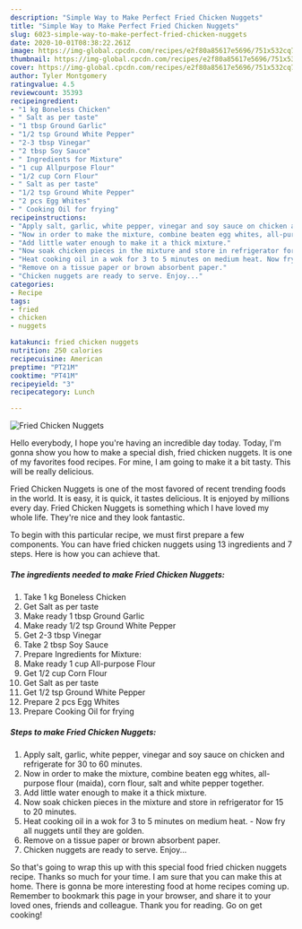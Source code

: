 ```yaml
---
description: "Simple Way to Make Perfect Fried Chicken Nuggets"
title: "Simple Way to Make Perfect Fried Chicken Nuggets"
slug: 6023-simple-way-to-make-perfect-fried-chicken-nuggets
date: 2020-10-01T08:38:22.261Z
image: https://img-global.cpcdn.com/recipes/e2f80a85617e5696/751x532cq70/fried-chicken-nuggets-recipe-main-photo.jpg
thumbnail: https://img-global.cpcdn.com/recipes/e2f80a85617e5696/751x532cq70/fried-chicken-nuggets-recipe-main-photo.jpg
cover: https://img-global.cpcdn.com/recipes/e2f80a85617e5696/751x532cq70/fried-chicken-nuggets-recipe-main-photo.jpg
author: Tyler Montgomery
ratingvalue: 4.5
reviewcount: 35393
recipeingredient:
- "1 kg Boneless Chicken"
- " Salt as per taste"
- "1 tbsp Ground Garlic"
- "1/2 tsp Ground White Pepper"
- "2-3 tbsp Vinegar"
- "2 tbsp Soy Sauce"
- " Ingredients for Mixture"
- "1 cup Allpurpose Flour"
- "1/2 cup Corn Flour"
- " Salt as per taste"
- "1/2 tsp Ground White Pepper"
- "2 pcs Egg Whites"
- " Cooking Oil for frying"
recipeinstructions:
- "Apply salt, garlic, white pepper, vinegar and soy sauce on chicken and refrigerate for 30 to 60 minutes."
- "Now in order to make the mixture, combine beaten egg whites, all-purpose flour (maida), corn flour, salt and white pepper together."
- "Add little water enough to make it a thick mixture."
- "Now soak chicken pieces in the mixture and store in refrigerator for 15 to 20 minutes."
- "Heat cooking oil in a wok for 3 to 5 minutes on medium heat. Now fry all nuggets until they are golden."
- "Remove on a tissue paper or brown absorbent paper."
- "Chicken nuggets are ready to serve. Enjoy..."
categories:
- Recipe
tags:
- fried
- chicken
- nuggets

katakunci: fried chicken nuggets 
nutrition: 250 calories
recipecuisine: American
preptime: "PT21M"
cooktime: "PT41M"
recipeyield: "3"
recipecategory: Lunch

---
```



![Fried Chicken Nuggets](https://img-global.cpcdn.com/recipes/e2f80a85617e5696/751x532cq70/fried-chicken-nuggets-recipe-main-photo.jpg)

Hello everybody, I hope you're having an incredible day today. Today, I'm gonna show you how to make a special dish, fried chicken nuggets. It is one of my favorites food recipes. For mine, I am going to make it a bit tasty. This will be really delicious.

Fried Chicken Nuggets is one of the most favored of recent trending foods in the world. It is easy, it is quick, it tastes delicious. It is enjoyed by millions every day. Fried Chicken Nuggets is something which I have loved my whole life. They're nice and they look fantastic.




To begin with this particular recipe, we must first prepare a few components. You can have fried chicken nuggets using 13 ingredients and 7 steps. Here is how you can achieve that.

<!--inarticleads1-->

##### The ingredients needed to make Fried Chicken Nuggets:

1. Take 1 kg Boneless Chicken
1. Get  Salt as per taste
1. Make ready 1 tbsp Ground Garlic
1. Make ready 1/2 tsp Ground White Pepper
1. Get 2-3 tbsp Vinegar
1. Take 2 tbsp Soy Sauce
1. Prepare  Ingredients for Mixture:
1. Make ready 1 cup All-purpose Flour
1. Get 1/2 cup Corn Flour
1. Get  Salt as per taste
1. Get 1/2 tsp Ground White Pepper
1. Prepare 2 pcs Egg Whites
1. Prepare  Cooking Oil for frying




<!--inarticleads2-->

##### Steps to make Fried Chicken Nuggets:

1. Apply salt, garlic, white pepper, vinegar and soy sauce on chicken and refrigerate for 30 to 60 minutes.
1. Now in order to make the mixture, combine beaten egg whites, all-purpose flour (maida), corn flour, salt and white pepper together.
1. Add little water enough to make it a thick mixture.
1. Now soak chicken pieces in the mixture and store in refrigerator for 15 to 20 minutes.
1. Heat cooking oil in a wok for 3 to 5 minutes on medium heat. - Now fry all nuggets until they are golden.
1. Remove on a tissue paper or brown absorbent paper.
1. Chicken nuggets are ready to serve. Enjoy...




So that's going to wrap this up with this special food fried chicken nuggets recipe. Thanks so much for your time. I am sure that you can make this at home. There is gonna be more interesting food at home recipes coming up. Remember to bookmark this page in your browser, and share it to your loved ones, friends and colleague. Thank you for reading. Go on get cooking!
